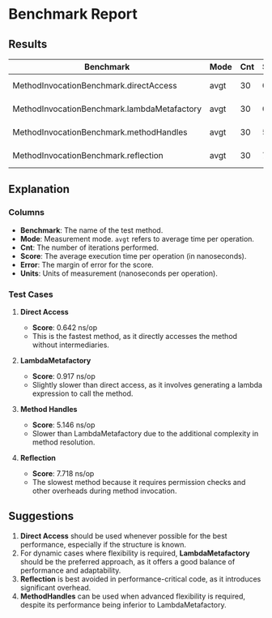 # Benchmark Report

## Results

| Benchmark                                | Mode | Cnt | Score   | Error   | Units   |
|-----------------------------------------|------|-----|---------|---------|---------|
| MethodInvocationBenchmark.directAccess  | avgt |  30 |  0.642  | ± 0.004 | ns/op   |
| MethodInvocationBenchmark.lambdaMetafactory | avgt |  30 |  0.917  | ± 0.012 | ns/op   |
| MethodInvocationBenchmark.methodHandles | avgt |  30 |  5.146  | ± 0.035 | ns/op   |
| MethodInvocationBenchmark.reflection    | avgt |  30 |  7.718  | ± 0.117 | ns/op   |

## Explanation

### Columns
- **Benchmark**: The name of the test method.
- **Mode**: Measurement mode. `avgt` refers to average time per operation.
- **Cnt**: The number of iterations performed.
- **Score**: The average execution time per operation (in nanoseconds).
- **Error**: The margin of error for the score.
- **Units**: Units of measurement (nanoseconds per operation).

### Test Cases
1. **Direct Access**
   - **Score**: 0.642 ns/op
   - This is the fastest method, as it directly accesses the method without intermediaries.

2. **LambdaMetafactory**
   - **Score**: 0.917 ns/op
   - Slightly slower than direct access, as it involves generating a lambda expression to call the method.

3. **Method Handles**
   - **Score**: 5.146 ns/op
   - Slower than LambdaMetafactory due to the additional complexity in method resolution.

4. **Reflection**
   - **Score**: 7.718 ns/op
   - The slowest method because it requires permission checks and other overheads during method invocation.

## Suggestions

1. **Direct Access** should be used whenever possible for the best performance, especially if the structure is known.
2. For dynamic cases where flexibility is required, **LambdaMetafactory** should be the preferred approach, as it offers a good balance of performance and adaptability.
3. **Reflection** is best avoided in performance-critical code, as it introduces significant overhead.
4. **MethodHandles** can be used when advanced flexibility is required, despite its performance being inferior to LambdaMetafactory.